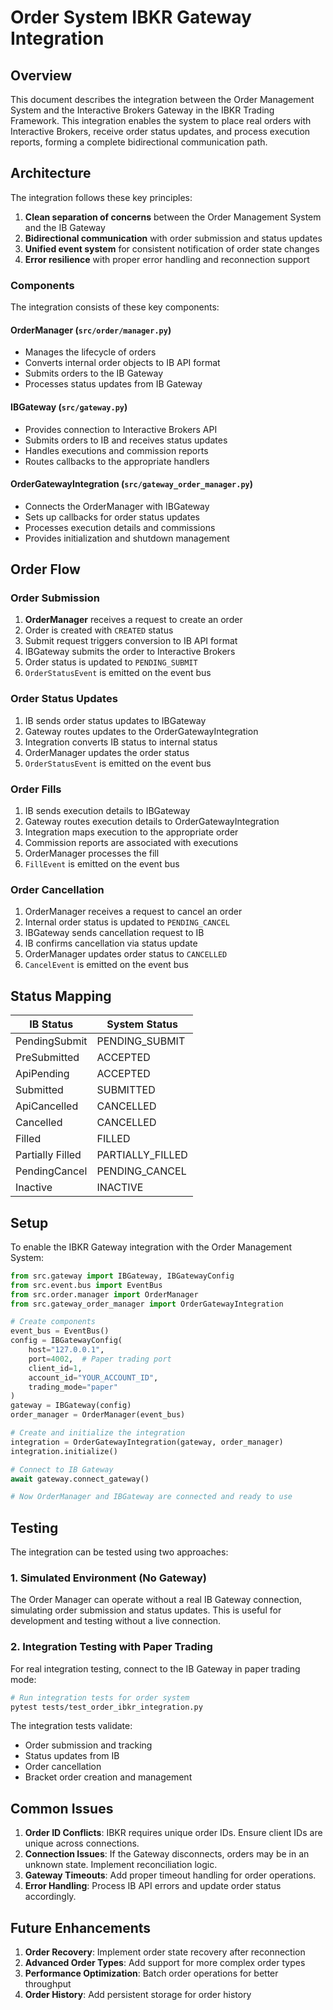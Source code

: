 # Order System IBKR Gateway Integration

## Overview

This document describes the integration between the Order Management System and the Interactive Brokers Gateway in the IBKR Trading Framework. This integration enables the system to place real orders with Interactive Brokers, receive order status updates, and process execution reports, forming a complete bidirectional communication path.

## Architecture

The integration follows these key principles:

1. **Clean separation of concerns** between the Order Management System and the IB Gateway
2. **Bidirectional communication** with order submission and status updates
3. **Unified event system** for consistent notification of order state changes
4. **Error resilience** with proper error handling and reconnection support

### Components

The integration consists of these key components:

#### OrderManager (`src/order/manager.py`)

- Manages the lifecycle of orders
- Converts internal order objects to IB API format
- Submits orders to the IB Gateway
- Processes status updates from IB Gateway

#### IBGateway (`src/gateway.py`)

- Provides connection to Interactive Brokers API
- Submits orders to IB and receives status updates
- Handles executions and commission reports
- Routes callbacks to the appropriate handlers

#### OrderGatewayIntegration (`src/gateway_order_manager.py`)

- Connects the OrderManager with IBGateway
- Sets up callbacks for order status updates
- Processes execution details and commissions
- Provides initialization and shutdown management

## Order Flow

### Order Submission

1. **OrderManager** receives a request to create an order
2. Order is created with `CREATED` status
3. Submit request triggers conversion to IB API format
4. IBGateway submits the order to Interactive Brokers
5. Order status is updated to `PENDING_SUBMIT`
6. `OrderStatusEvent` is emitted on the event bus

### Order Status Updates

1. IB sends order status updates to IBGateway
2. Gateway routes updates to the OrderGatewayIntegration
3. Integration converts IB status to internal status
4. OrderManager updates the order status
5. `OrderStatusEvent` is emitted on the event bus

### Order Fills

1. IB sends execution details to IBGateway
2. Gateway routes execution details to OrderGatewayIntegration
3. Integration maps execution to the appropriate order
4. Commission reports are associated with executions
5. OrderManager processes the fill
6. `FillEvent` is emitted on the event bus

### Order Cancellation

1. OrderManager receives a request to cancel an order
2. Internal order status is updated to `PENDING_CANCEL`
3. IBGateway sends cancellation request to IB
4. IB confirms cancellation via status update
5. OrderManager updates order status to `CANCELLED`
6. `CancelEvent` is emitted on the event bus

## Status Mapping

| IB Status | System Status |
|-----------|---------------|
| PendingSubmit | PENDING_SUBMIT |
| PreSubmitted | ACCEPTED |
| ApiPending | ACCEPTED |
| Submitted | SUBMITTED |
| ApiCancelled | CANCELLED |
| Cancelled | CANCELLED |
| Filled | FILLED |
| Partially Filled | PARTIALLY_FILLED |
| PendingCancel | PENDING_CANCEL |
| Inactive | INACTIVE |

## Setup

To enable the IBKR Gateway integration with the Order Management System:

```python
from src.gateway import IBGateway, IBGatewayConfig
from src.event.bus import EventBus
from src.order.manager import OrderManager
from src.gateway_order_manager import OrderGatewayIntegration

# Create components
event_bus = EventBus()
config = IBGatewayConfig(
    host="127.0.0.1",
    port=4002,  # Paper trading port
    client_id=1,
    account_id="YOUR_ACCOUNT_ID",
    trading_mode="paper"
)
gateway = IBGateway(config)
order_manager = OrderManager(event_bus)

# Create and initialize the integration
integration = OrderGatewayIntegration(gateway, order_manager)
integration.initialize()

# Connect to IB Gateway
await gateway.connect_gateway()

# Now OrderManager and IBGateway are connected and ready to use
```

## Testing

The integration can be tested using two approaches:

### 1. Simulated Environment (No Gateway)

The Order Manager can operate without a real IB Gateway connection, simulating order submission and status updates. This is useful for development and testing without a live connection.

### 2. Integration Testing with Paper Trading

For real integration testing, connect to the IB Gateway in paper trading mode:

```bash
# Run integration tests for order system
pytest tests/test_order_ibkr_integration.py
```

The integration tests validate:
- Order submission and tracking
- Status updates from IB
- Order cancellation
- Bracket order creation and management

## Common Issues

1. **Order ID Conflicts**: IBKR requires unique order IDs. Ensure client IDs are unique across connections.
2. **Connection Issues**: If the Gateway disconnects, orders may be in an unknown state. Implement reconciliation logic.
3. **Gateway Timeouts**: Add proper timeout handling for order operations.
4. **Error Handling**: Process IB API errors and update order status accordingly.

## Future Enhancements

1. **Order Recovery**: Implement order state recovery after reconnection
2. **Advanced Order Types**: Add support for more complex order types
3. **Performance Optimization**: Batch order operations for better throughput
4. **Order History**: Add persistent storage for order history